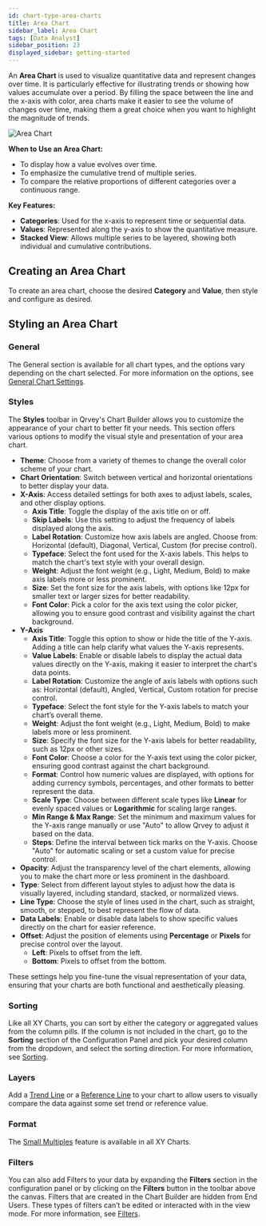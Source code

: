 ```yaml
---
id: chart-type-area-charts
title: Area Chart
sidebar_label: Area Chart
tags: [Data Analyst]
sidebar_position: 23
displayed_sidebar: getting-started
---
```


An **Area Chart** is used to visualize quantitative data and represent changes over time. It is particularly effective for illustrating trends or showing how values accumulate over a period. By filling the space between the line and the x-axis with color, area charts make it easier to see the volume of changes over time, making them a great choice when you want to highlight the magnitude of trends.

![Area Chart](https://s3.amazonaws.com/cdn.qrvey.com/documentation_assets/ui-docs/dataviews/chart-types-all/area/area-chart-20241010A.webp)

**When to Use an Area Chart:**
- To display how a value evolves over time.
- To emphasize the cumulative trend of multiple series.
- To compare the relative proportions of different categories over a continuous range.

**Key Features:**
- **Categories**: Used for the x-axis to represent time or sequential data.
- **Values**: Represented along the y-axis to show the quantitative measure.
- **Stacked View**: Allows multiple series to be layered, showing both individual and cumulative contributions.

## Creating an Area Chart

To create an area chart, choose the desired **Category** and **Value**, then style and configure as desired.

## Styling an Area Chart

### General
The General section is available for all chart types, and the options vary depending on the chart selected. For more information on the options, see [General Chart Settings](../09-Configure%20charts/general-chart-settings.md).

### Styles

The **Styles** toolbar in Qrvey's Chart Builder allows you to customize the appearance of your chart to better fit your needs. This section offers various options to modify the visual style and presentation of your area chart.

- **Theme**: Choose from a variety of themes to change the overall color scheme of your chart.
- **Chart Orientation**: Switch between vertical and horizontal orientations to better display your data.
- **X-Axis**: Access detailed settings for both axes to adjust labels, scales, and other display options.
    - **Axis Title**: Toggle the display of the axis title on or off.
    - **Skip Labels**: Use this setting to adjust the frequency of labels displayed along the axis.
    - **Label Rotation**: Customize how axis labels are angled. Choose from: Horizontal (default), Diagonal, Vertical, Custom (for precise control).
    - **Typeface**: Select the font used for the X-axis labels. This helps to match the chart's text style with your overall design.
    - **Weight**: Adjust the font weight (e.g., Light, Medium, Bold) to make axis labels more or less prominent.
    - **Size**: Set the font size for the axis labels, with options like 12px for smaller text or larger sizes for better readability.
    - **Font Color**: Pick a color for the axis text using the color picker, allowing you to ensure good contrast and visibility against the chart background.
- **Y-Axis**
    - **Axis Title**: Toggle this option to show or hide the title of the Y-axis. Adding a title can help clarify what values the Y-axis represents.
    - **Value Labels**: Enable or disable labels to display the actual data values directly on the Y-axis, making it easier to interpret the chart's data points.
    - **Label Rotation**: Customize the angle of axis labels with options such as: Horizontal (default), Angled, Vertical, Custom rotation for precise control.
    - **Typeface**: Select the font style for the Y-axis labels to match your chart’s overall theme.
    - **Weight**: Adjust the font weight (e.g., Light, Medium, Bold) to make labels more or less prominent.
    - **Size**: Specify the font size for the Y-axis labels for better readability, such as 12px or other sizes.
    - **Font Color**: Choose a color for the Y-axis text using the color picker, ensuring good contrast against the chart background.
    - **Format**: Control how numeric values are displayed, with options for adding currency symbols, percentages, and other formats to better represent the data.
    - **Scale Type**: Choose between different scale types like **Linear** for evenly spaced values or **Logarithmic** for scaling large ranges.
    - **Min Range & Max Range**: Set the minimum and maximum values for the Y-axis range manually or use "Auto" to allow Qrvey to adjust it based on the data.
    - **Steps**: Define the interval between tick marks on the Y-axis. Choose "Auto" for automatic scaling or set a custom value for precise control.
- **Opacity**: Adjust the transparency level of the chart elements, allowing you to make the chart more or less prominent in the dashboard.
- **Type**: Select from different layout styles to adjust how the data is visually layered, including standard, stacked, or normalized views.
- **Line Type**: Choose the style of lines used in the chart, such as straight, smooth, or stepped, to best represent the flow of data.
- **Data Labels**: Enable or disable data labels to show specific values directly on the chart for easier reference.
- **Offset**: Adjust the position of elements using **Percentage** or **Pixels** for precise control over the layout.
    - **Left**: Pixels to offset from the left.
    - **Bottom**: Pixels to offset from the bottom.

These settings help you fine-tune the visual representation of your data, ensuring that your charts are both functional and aesthetically pleasing.

### Sorting
Like all XY Charts, you can sort by either the category or aggregated values from the column pills. If the column is not included in the chart, go to the **Sorting** section of the Configuration Panel and pick your desired column from the dropdown, and select the sorting direction. For more information, see [Sorting](../sorting.md). 
 
### Layers
Add a [Trend Line](../09-Configure%20charts/chart-layers.md#trend-line) or a [Reference Line](../09-Configure%20charts/chart-layers.md#reference-line) to your chart to allow users to visually compare the data against some set trend or reference value.
 
### Format
The [Small Multiples](../09-Configure%20charts/chart-format.md#small-multiples) feature is available in all XY Charts.
 
### Filters
You can also add Filters to your data by expanding the **Filters** section in the configuration panel or by clicking on the **Filters** button in the toolbar above the canvas. Filters that are created in the Chart Builder are hidden from End Users. These types of filters can’t be edited or interacted with in the view mode. For more information, see [Filters](../09-Configure%20charts/chart-filters.md).

